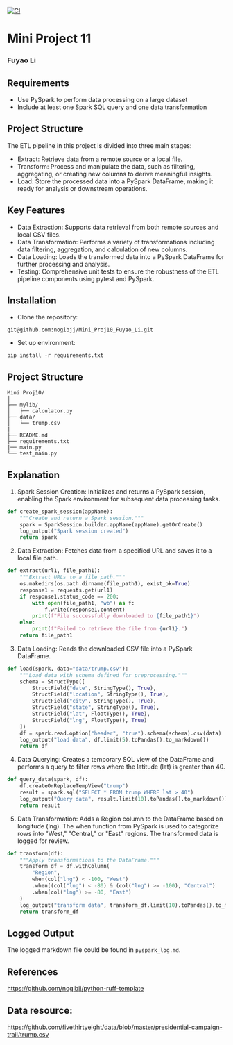 [![CI](https://github.com/nogibjj/Mini_Proj10_Fuyao_Li/actions/workflows/cicd.yml/badge.svg)](https://github.com/nogibjj/Mini_Proj10_Fuyao_Li/actions/workflows/cicd.yml)
# Mini Project 11

### Fuyao Li

## Requirements
+ Use PySpark to perform data processing on a large dataset
+ Include at least one Spark SQL query and one data transformation

## Project Structure
The ETL pipeline in this project is divided into three main stages:

+ Extract: Retrieve data from a remote source or a local file.
+ Transform: Process and manipulate the data, such as filtering, aggregating, or creating new columns to derive meaningful insights.
+ Load: Store the processed data into a PySpark DataFrame, making it ready for analysis or downstream operations.

## Key Features
+ Data Extraction: Supports data retrieval from both remote sources and local CSV files.
+ Data Transformation: Performs a variety of transformations including data filtering, aggregation, and calculation of new columns.
+ Data Loading: Loads the transformed data into a PySpark DataFrame for further processing and analysis.
+ Testing: Comprehensive unit tests to ensure the robustness of the ETL pipeline components using pytest and PySpark.

## Installation
+ Clone the repository:
``` shell
git@github.com:nogibjj/Mini_Proj10_Fuyao_Li.git
```
+ Set up environment:
``` shell
pip install -r requirements.txt
```

## Project Structure
```plaintext
Mini Proj10/
│
├── mylib/                    
│   ├── calculator.py          
├── data/                     
│   └── trump.csv
|
├── README.md                
├── requirements.txt          
|── main.py                   
└── test_main.py
```

## Explanation
1. Spark Session Creation: Initializes and returns a PySpark session, enabling the Spark environment for subsequent data processing tasks.
```python
def create_spark_session(appName):
    """Create and return a Spark session."""
    spark = SparkSession.builder.appName(appName).getOrCreate()
    log_output("Spark session created")
    return spark
```
2. Data Extraction: Fetches data from a specified URL and saves it to a local file path.
```python
def extract(url1, file_path1):
    """Extract URLs to a file path."""
    os.makedirs(os.path.dirname(file_path1), exist_ok=True)
    response1 = requests.get(url1)
    if response1.status_code == 200:
        with open(file_path1, "wb") as f:
            f.write(response1.content)
        print(f"File successfully downloaded to {file_path1}")
    else:
        print(f"Failed to retrieve the file from {url1}.")
    return file_path1
```
3. Data Loading: Reads the downloaded CSV file into a PySpark DataFrame. 
```python
def load(spark, data="data/trump.csv"):
    """Load data with schema defined for preprocessing."""
    schema = StructType([
        StructField("date", StringType(), True),
        StructField("location", StringType(), True),
        StructField("city", StringType(), True),
        StructField("state", StringType(), True),
        StructField("lat", FloatType(), True),
        StructField("lng", FloatType(), True)
    ])
    df = spark.read.option("header", "true").schema(schema).csv(data)
    log_output("load data", df.limit(5).toPandas().to_markdown())
    return df
```
4. Data Querying: Creates a temporary SQL view of the DataFrame and performs a query to filter rows where the latitude (lat) is greater than 40.
```python
def query_data(spark, df):
    df.createOrReplaceTempView("trump")
    result = spark.sql("SELECT * FROM trump WHERE lat > 40")
    log_output("Query data", result.limit(10).toPandas().to_markdown())
    return result
```
5. Data Transformation: Adds a Region column to the DataFrame based on longitude (lng). The when function from PySpark is used to categorize rows into "West," "Central," or "East" regions. The transformed data is logged for review.
```python
def transform(df):
    """Apply transformations to the DataFrame."""
    transform_df = df.withColumn(
        "Region",
        when(col("lng") < -100, "West")
        .when((col("lng") < -80) & (col("lng") >= -100), "Central")
        .when(col("lng") >= -80, "East")
    )
    log_output("transform data", transform_df.limit(10).toPandas().to_markdown())
    return transform_df
```


## Logged Output
The logged markdown file could be found in `pyspark_log.md`.

## References
https://github.com/nogibjj/python-ruff-template

## Data resource:
https://github.com/fivethirtyeight/data/blob/master/presidential-campaign-trail/trump.csv

